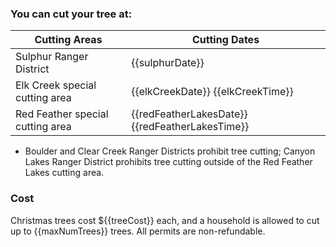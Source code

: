 [comment]: <> ({{elkCreekDate}}, {{elkCreekTime}} etc are replaced with the values in the christmasTreesForests table cutting_areas JSON in the database and include special formatting.)

### You can cut your tree at:

Cutting Areas | Cutting Dates
-------------|-------------
Sulphur Ranger District | {{sulphurDate}}
Elk Creek special cutting area | {{elkCreekDate}} {{elkCreekTime}}
Red Feather special cutting area | {{redFeatherLakesDate}} {{redFeatherLakesTime}}

* Boulder and Clear Creek Ranger Districts prohibit tree cutting; Canyon Lakes Ranger District prohibits tree cutting outside of the Red Feather Lakes cutting area.

### Cost
Christmas trees cost ${{treeCost}} each, and a household is allowed to cut
up to {{maxNumTrees}} trees.  All permits are non-refundable.
